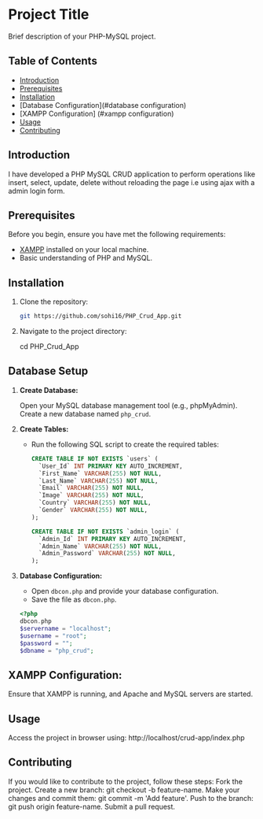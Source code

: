 # Project Title

Brief description of your PHP-MySQL project.

## Table of Contents

- [Introduction](#introduction)
- [Prerequisites](#prerequisites)
- [Installation](#installation)
- [Database Configuration](#database configuration)
- [XAMPP Configuration] (#xampp configuration)
- [Usage](#usage)
- [Contributing](#contributing)

## Introduction

I have developed a PHP MySQL CRUD application to perform operations like insert, select, update, delete without reloading the page i.e using ajax with a admin login form.

## Prerequisites

Before you begin, ensure you have met the following requirements:

- [XAMPP](https://www.apachefriends.org/index.html) installed on your local machine.
- Basic understanding of PHP and MySQL.

## Installation

1. Clone the repository:

   ```bash
   git https://github.com/sohi16/PHP_Crud_App.git
   
2. Navigate to the project directory:

   cd PHP_Crud_App
   
## Database Setup

1. **Create Database:**

   Open your MySQL database management tool (e.g., phpMyAdmin).
   Create a new database named `php_crud`.

2. **Create Tables:**

   - Run the following SQL script to create the required tables:

     ```sql
     CREATE TABLE IF NOT EXISTS `users` (
       `User_Id` INT PRIMARY KEY AUTO_INCREMENT,
       `First_Name` VARCHAR(255) NOT NULL,
       `Last_Name` VARCHAR(255) NOT NULL,
       `Email` VARCHAR(255) NOT NULL,
       `Image` VARCHAR(255) NOT NULL,
       `Country` VARCHAR(255) NOT NULL,
       `Gender` VARCHAR(255) NOT NULL,
     );

     CREATE TABLE IF NOT EXISTS `admin_login` (
       `Admin_Id` INT PRIMARY KEY AUTO_INCREMENT,
       `Admin_Name` VARCHAR(255) NOT NULL,
       `Admin_Password` VARCHAR(255) NOT NULL,
     );
     
     ```

3. **Database Configuration:**

   - Open `dbcon.php` and provide your database configuration.
   - Save the file as `dbcon.php`.

   ```php
   <?php
   dbcon.php
   $servername = "localhost";
   $username = "root";
   $password = "";
   $dbname = "php_crud";

## XAMPP Configuration:

   Ensure that XAMPP is running, and Apache and MySQL servers are started.

## Usage

   Access the project in browser using:
   http://localhost/crud-app/index.php 

## Contributing

If you would like to contribute to the project, follow these steps:
Fork the project.
Create a new branch: git checkout -b feature-name.
Make your changes and commit them: git commit -m 'Add feature'.
Push to the branch: git push origin feature-name.
Submit a pull request.


